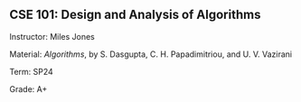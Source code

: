 ## CSE 101: Design and Analysis of Algorithms

Instructor: Miles Jones

Material: *Algorithms*, by S. Dasgupta, C. H. Papadimitriou, and U. V. Vazirani

Term: SP24

Grade: A+